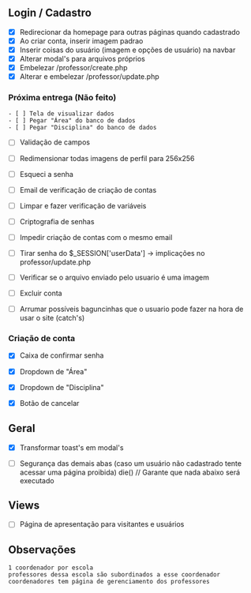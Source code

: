 ## Login / Cadastro
- [X] Redirecionar da homepage para outras páginas quando cadastrado
- [X] Ao criar conta, inserir imagem padrao
- [X] Inserir coisas do usuário (imagem e opções de usuário) na navbar
- [X] Alterar modal's para arquivos próprios
- [X] Embelezar /professor/create.php
- [X] Alterar e embelezar /professor/update.php

### Próxima entrega (Não feito)
	- [ ] Tela de visualizar dados
	- [ ] Pegar "Área" do banco de dados
	- [ ] Pegar "Disciplina" do banco de dados


- [ ] Validação de campos 
- [ ] Redimensionar todas imagens de perfil para 256x256
- [ ] Esqueci a senha
- [ ] Email de verificação de criação de contas
- [ ] Limpar e fazer verificação de variáveis
- [ ] Criptografia de senhas
- [ ] Impedir criação de contas com o mesmo email
- [ ] Tirar senha do $_SESSION['userData'] -> implicações no professor/update.php
- [ ] Verificar se o arquivo enviado pelo usuario é uma imagem
- [ ] Excluir conta
- [ ] Arrumar possíveis baguncinhas que o usuario pode fazer na hora de usar o site (catch's)


### Criação de conta
- [X] Caixa de confirmar senha
- [X] Dropdown de "Área"
- [X] Dropdown de "Disciplina"
- [X] Botão de cancelar


## Geral
- [X] Transformar toast's em modal's
- [ ] Segurança das demais abas (caso um usuário não cadastrado tente acessar uma página proibida)
die() // Garante que nada abaixo será executado


## Views
- [ ] Página de apresentação para visitantes e usuários

## Observações
	1 coordenador por escola
	professores dessa escola são subordinados a esse coordenador
	coordenadores tem página de gerenciamento dos professores                                               
